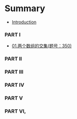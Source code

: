 # Summary

* [Introduction](README.md)

### PART I

* [01.两个数组的交集(题号：350)](01-两个数组的交集.md)

### PART II 

### PART III

### PART IV

### PART V

### PART VI,